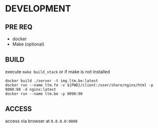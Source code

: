 # DEVELOPMENT 

## PRE REQ
 - docker
 - Make (optional)

## BUILD
execute `make build_stack` or if make is not installed
```
docker build ./server -t img.ltm.be:latest
docker run --name ltm.fe -v ${PWD}/client:/user/share/nginx/html -p 9000:80 -d nginx:latest
docker run --name ltm.be -p 9090:90
```

## ACCESS
access via browser at `0.0.0.0:9000`

